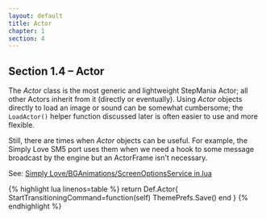 ```yaml
---
layout: default
title: Actor
chapter: 1
section: 4
---
```


## Section 1.4 – Actor

The *Actor* class is the most generic and lightweight StepMania Actor; all other
Actors inherit from it (directly or eventually).  Using *Actor* objects directly to
load an image or sound can be somewhat cumbersome; the `LoadActor()`
helper function discussed later is often easier to use and more flexible.

Still, there are times when *Actor* objects can be useful.  For example, the
Simply Love SM5 port uses them when we need a hook to some message
broadcast by the engine but an ActorFrame isn't necessary.

See: [Simply Love/BGAnimations/ScreenOptionsService in.lua](https://github.com/dguzek/Simply-Love-SM5/blob/master/BGAnimations/ScreenOptionsService%20in.lua)

{% highlight lua linenos=table %}
return Def.Actor{
	StartTransitioningCommand=function(self)
		ThemePrefs.Save()
	end
}
{% endhighlight %}